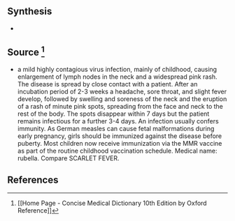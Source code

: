 ## Synthesis
- 
## Source [^1]
- a mild highly contagious virus infection, mainly of childhood, causing enlargement of lymph nodes in the neck and a widespread pink rash. The disease is spread by close contact with a patient. After an incubation period of 2-3 weeks a headache, sore throat, and slight fever develop, followed by swelling and soreness of the neck and the eruption of a rash of minute pink spots, spreading from the face and neck to the rest of the body. The spots disappear within 7 days but the patient remains infectious for a further 3-4 days. An infection usually confers immunity. As German measles can cause fetal malformations during early pregnancy, girls should be immunized against the disease before puberty. Most children now receive immunization via the MMR vaccine as part of the routine childhood vaccination schedule. Medical name: rubella. Compare SCARLET FEVER.
## References

[^1]: [[Home Page - Concise Medical Dictionary 10th Edition by Oxford Reference]]